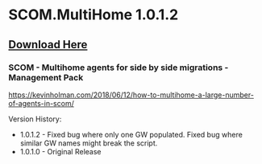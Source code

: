 # SCOM.MultiHome 1.0.1.2

## [Download Here][Download]

[Download]: https://github.com/thekevinholman/MultiHomeSCOMAgents/archive/master.zip

### SCOM - Multihome agents for side by side migrations - Management Pack

https://kevinholman.com/2018/06/12/how-to-multihome-a-large-number-of-agents-in-scom/

Version History:
* 1.0.1.2 - Fixed bug where only one GW populated.  Fixed bug where similar GW names might break the script.
* 1.0.1.0 - Original Release
